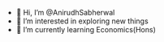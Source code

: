 - 👋 Hi, I’m @AnirudhSabherwal
- 👀 I’m interested in exploring new things
- 🌱 I’m currently learning Economics(Hons) 


<!---
AnirudhSabherwal/AnirudhSabherwal is a ✨ special ✨ repository because its `README.md` (this file) appears on your GitHub profile.
You can click the Preview link to take a look at your changes.
--->
